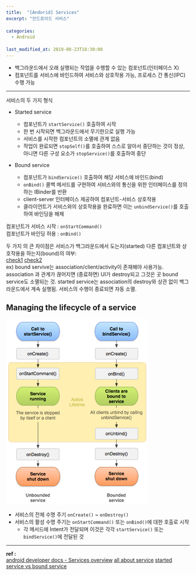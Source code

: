 ```yaml
---
title:  "[Andorid] Services"
excerpt: "안드로이드 서비스"

categories:
  - Android

last_modified_at: 2019-08-23T18:30:00
---
```


- 백그라운드에서 오래 실행되는 작업을 수행할 수 있는 컴포넌트(인터페이스 X)
- 컴포넌트를 서비스에 바인드하여 서비스와 상호작용 가능, 프로세스 간 통신(IPC) 수행 가능

----
서비스의 두 가지 형식
- Started service
  - 컴포넌트가 `startService()` 호출하여 시작
  - 한 번 시작되면 백그라운드에서 무기한으로 실행 가능
  - 서비스를 시작한 컴포넌트의 소멸에 관계 없음
  - 작업이 완료되면 `stopSelf()`를 호출하여 스스로 알아서 중단하는 것이 정상, 아니면 다른 구성 요소가 `stopService()`를 호출하여 중단

- Bound service
  - 컴포넌트가 `bindService()` 호출하여 해당 서비스에 바인드(bind)
  - `onBind()` 콜백 메서드를 구현하여 서비스와의 통신을 위한 인터페이스를 정의하는 IBinder를 반환
  - client-server 인터페이스 제공하여 컴포넌트-서비스 상호작용
  - 클라이언트가 서비스와의 상호작용을 완료하면 이는 `unbindService()`를 호출하여 바인딩을 해제
  

컴포넌트가 서비스 시작 : `onStartCommand()`  
컴포넌트가 바인딩 허용 : `onBind()`

두 가지 의 큰 차이점은 서비스가 백그라운드에서 도는지(started) 다른 컴포넌트와 상호작용을 하는지(bound)의 여부:  
[check1](https://stackoverflow.com/questions/13787460/when-is-smart-to-use-bindservice-and-when-startservice) [check2](https://www.101apps.co.za/articles/binding-to-a-service-a-tutorial.html)  
ex) bound servive는 association/client/activity이 존재해야 사용가능. association 과 관계가 끊어지면 (종료하면) UI가 destroy되고 그것은 곳 bound service도 소멸되는 것. started service는 association의 destroy와 상관 없이 백그라운드에서 계속 실행됨. 서비스의 수행이 종료되면 자동 소멸.


## Managing the lifecycle of a service

![serviceLifecycle](/assets/images/posts/190823/service_lifecycle.png)
- 서비스의 전체 수명 주기 `onCreate()` ~ `onDestroy()`
- 서비스의 활성 수명 주기는 `onStartCommand()` 또는 `onBind()`에 대한 호출로 시작
  - 각 메서드에 Intent가 전달되며 이것은 각각 `startService()` 또는 `bindService()`에 전달된 것



----
**ref :**  
[android developer docs - Services overview](https://developer.android.com/guide/components/services)
[all about service](https://www.101apps.co.za/articles/all-about-services.html)
[started service vs bound service](https://stackoverflow.com/questions/13787460/when-is-smart-to-use-bindservice-and-when-startservice)

